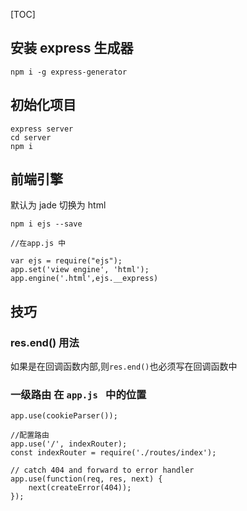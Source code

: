 [TOC]

## 安装 express 生成器
`npm i -g express-generator`

## 初始化项目
```
express server
cd server
npm i
```

## 前端引擎
默认为 jade
切换为 html
```
npm i ejs --save

//在app.js 中

var ejs = require("ejs");
app.set('view engine', 'html');  
app.engine('.html',ejs.__express)
```
## 技巧
### res.end() 用法
如果是在回调函数内部,则`res.end()`也必须写在回调函数中

### 一级路由 在 `app.js ` 中的位置
```
app.use(cookieParser());

//配置路由
app.use('/', indexRouter);
const indexRouter = require('./routes/index');

// catch 404 and forward to error handler
app.use(function(req, res, next) {
    next(createError(404));
});

```




